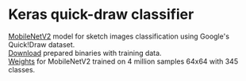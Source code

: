 # Keras quick-draw classifier
[MobileNetV2](https://arxiv.org/pdf/1801.04381.pdf) model for sketch images classification using Google's Quick!Draw dataset.  
[Download](https://drive.google.com/file/d/1SZtZ-TiPTfhQD041mb8c8DlTMQeAbJzo/view?usp=sharing
) prepared binaries with training data.  
[Weights](https://drive.google.com/open?id=1aSL3a9cbPKQZLIebAJVpo_t4OUjngVv1) for MobileNetV2 trained on 4 million samples 64x64 with 345 classes.
